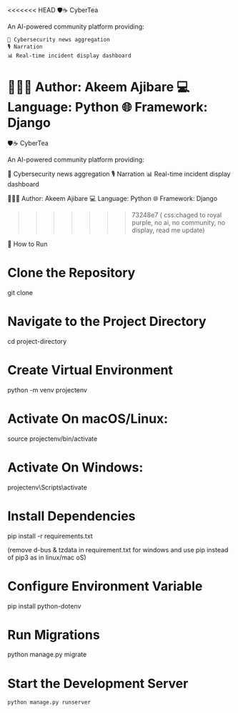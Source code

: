 <<<<<<< HEAD
🛡☕  CyberTea

An AI-powered community platform providing:

    📰 Cybersecurity news aggregation
    🎙️ Narration
    📊 Real-time incident display dashboard

👨🏾‍💻 Author: Akeem Ajibare
💻 Language: Python
🌐 Framework: Django
=======
🛡☕ CyberTea

An AI-powered community platform providing:

📰 Cybersecurity news aggregation
🎙️ Narration
📊 Real-time incident display dashboard

👨🏾‍💻 Author: Akeem Ajibare 💻 Language: Python 🌐 Framework: Django
>>>>>>> 73248e7 ( css:chaged to royal purple, no ai, no community, no display, read me update)

🚀 How to Run

# Clone the Repository

git clone <repo>

# Navigate to the Project Directory

cd project-directory

# Create Virtual Environment

python -m venv projectenv

# Activate On macOS/Linux:

source projectenv/bin/activate  

# Activate On Windows: 

projectenv\Scripts\activate

# Install Dependencies
pip install -r requirements.txt 

(remove d-bus & tzdata in requirement.txt for windows and use pip instead of pip3 as in linux/mac oS)

# Configure Environment Variable

pip install python-dotenv


# Run Migrations

python manage.py migrate

# Start the Development Server

    python manage.py runserver

